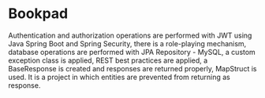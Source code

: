 # Bookpad
Authentication and authorization operations are performed with JWT using Java Spring Boot and Spring Security, there is a role-playing mechanism, database operations are performed with JPA Repository - MySQL, a custom exception class is applied, REST best practices are applied, a BaseResponse is created and responses are returned properly, MapStruct is used. It is a project in which entities are prevented from returning as response.
